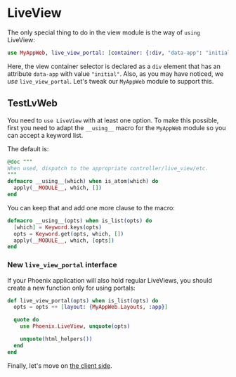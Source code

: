 # LiveView

The only special thing to do in the view module is the way of `using` LiveView:

```elixir
use MyAppWeb, live_view_portal: [container: {:div, "data-app": "initial"}]
```

Here, the view container selector is declared as a `div` element that has an attribute `data-app` with value `"initial"`.
Also, as you may have noticed, we _use_ `live_view_portal`. Let's tweak our `MyAppWeb` module to support this.

## TestLvWeb

You need to `use LiveView` with at least one option. To make this possible, first you need to adapt the `__using__`
macro for the `MyAppWeb` module so you can accept a keyword list.

The default is:

```elixir
@doc """
When used, dispatch to the appropriate controller/live_view/etc.
"""
defmacro __using__(which) when is_atom(which) do
  apply(__MODULE__, which, [])
end
```

You can keep that and add one more clause to the macro:

```elixir
defmacro __using__(opts) when is_list(opts) do
  [which] = Keyword.keys(opts)
  opts = Keyword.get(opts, which, []) 
  apply(__MODULE__, which, [opts])
end
```

### New `live_view_portal` interface

If your Phoenix application will also hold regular LiveViews, you should create a new function only for using portals:

```elixir
def live_view_portal(opts) when is_list(opts) do
  opts = opts ++ [layout: {MyAppWeb.Layouts, :app}]

  quote do
    use Phoenix.LiveView, unquote(opts)

    unquote(html_helpers())
  end
end
```

Finally, let's move on [the client side](js.html).
